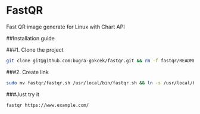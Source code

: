# FastQR
Fast QR image generate for Linux with Chart API

##Installation guide

###1. Clone the project

```bash
git clone git@github.com:bugra-gokcek/fastqr.git && rm -f fastqr/README.md
```

###2. Create link

```bash
sudo mv fastqr/fastqr.sh /usr/local/bin/fastqr.sh && ln -s /usr/local/bin/fastqr/fastqr.sh /usr/local/bin/fastqr
```

###Just try it 
```bash
fastqr https://www.example.com/
```
